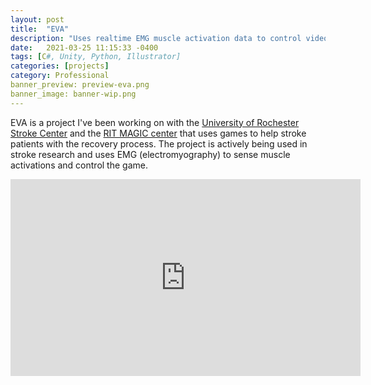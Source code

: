 ```yaml
---
layout: post
title:  "EVA"
description: "Uses realtime EMG muscle activation data to control video games. Developed for University of Rochester stoke rehabilitation research."
date:   2021-03-25 11:15:33 -0400
tags: [C#, Unity, Python, Illustrator]
categories: [projects]
category: Professional
banner_preview: preview-eva.png
banner_image: banner-wip.png
---
```


EVA is a project I've been working on with the [University of Rochester Stroke Center](https://www.urmc.rochester.edu/stroke-center.aspx) and the [RIT MAGIC center](https://www.rit.edu/magic/) that uses games to help stroke patients with the recovery process. The project is actively being used in stroke research and uses EMG (electromyography) to sense muscle activations and control the game.

<iframe width="560" height="315" src="https://www.youtube.com/embed/NvN-6pPjgno" title="YouTube video player" frameborder="0" allow="accelerometer; autoplay; clipboard-write; encrypted-media; gyroscope; picture-in-picture" allowfullscreen></iframe>



<!--more-->

